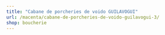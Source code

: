 ```yaml
---
title: "Cabane de porcheries de voido GUILAVOGUI"
url: /macenta/cabane-de-porcheries-de-voido-guilavogui-3/
shop: boucherie
---
```

